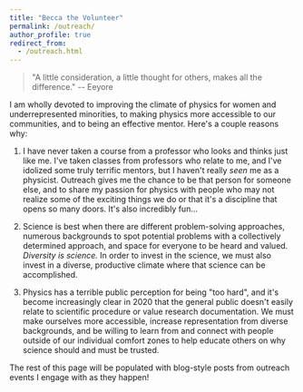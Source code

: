 ```yaml
---
title: "Becca the Volunteer"
permalink: /outreach/
author_profile: true
redirect_from: 
  - /outreach.html
---
```


> "A little consideration, a little thought for others, makes all the difference." -- Eeyore

I am wholly devoted to improving the climate of physics for women and
underrepresented minorities, to making physics more accessible to our
communities, and to being an effective mentor.  Here's a couple
reasons why:

1. I have never taken a course from a professor who looks and thinks
just like me.  I've taken classes from professors who relate to me,
and I've idolized some truly terrific mentors, but I haven't really
*seen* me as a physicist.  Outreach gives me the chance to be that
person for someone else, and to share my passion for physics with
people who may not realize some of the exciting things we do or that
it's a discipline that opens so many doors.  It's also incredibly fun...

2. Science is best when there are different problem-solving
approaches, numerous backgrounds to spot potential problems with a
collectively determined approach, and space for everyone to be heard
and valued.  *Diversity is science.* In order to invest in the
science, we must also invest in a diverse, productive climate where
that science can be accomplished.

3. Physics has a terrible public perception for being "too hard", and
it's become increasingly clear in 2020 that the general public doesn't
easily relate to scientific procedure or value research documentation.
We must make ourselves more accessible, increase representation from
diverse backgrounds, and be willing to learn from and connect with
people outside of our individual comfort zones to help educate others
on why science should and must be trusted.

The rest of this page will be populated with blog-style posts from
outreach events I engage with as they happen!
